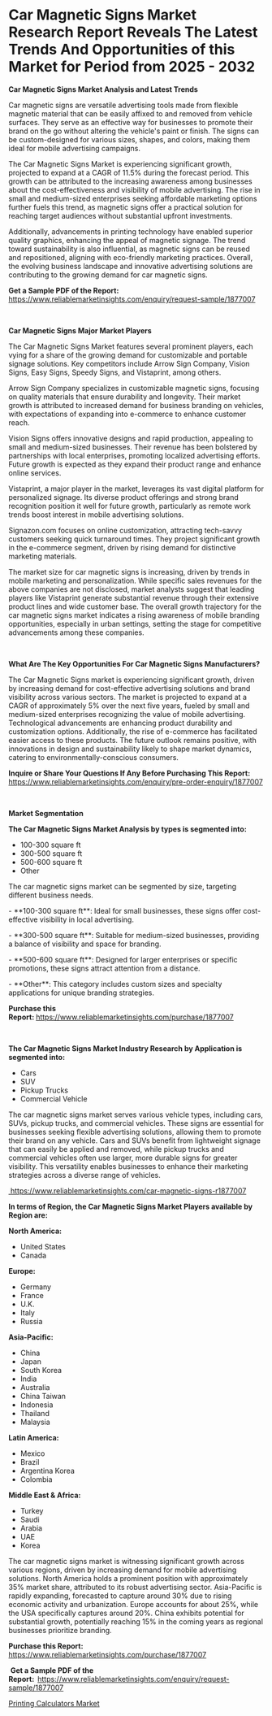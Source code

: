 <p><h1>Car Magnetic Signs Market Research Report Reveals The Latest Trends And Opportunities of this Market for Period from 2025 - 2032</h1></p><p><strong>Car Magnetic Signs Market Analysis and Latest Trends</strong></p>
<p><p>Car magnetic signs are versatile advertising tools made from flexible magnetic material that can be easily affixed to and removed from vehicle surfaces. They serve as an effective way for businesses to promote their brand on the go without altering the vehicle's paint or finish. The signs can be custom-designed for various sizes, shapes, and colors, making them ideal for mobile advertising campaigns.</p><p>The Car Magnetic Signs Market is experiencing significant growth, projected to expand at a CAGR of 11.5% during the forecast period. This growth can be attributed to the increasing awareness among businesses about the cost-effectiveness and visibility of mobile advertising. The rise in small and medium-sized enterprises seeking affordable marketing options further fuels this trend, as magnetic signs offer a practical solution for reaching target audiences without substantial upfront investments.</p><p>Additionally, advancements in printing technology have enabled superior quality graphics, enhancing the appeal of magnetic signage. The trend toward sustainability is also influential, as magnetic signs can be reused and repositioned, aligning with eco-friendly marketing practices. Overall, the evolving business landscape and innovative advertising solutions are contributing to the growing demand for car magnetic signs.</p></p>
<p><strong>Get a Sample PDF of the Report:&nbsp;</strong> <a href="https://www.reliablemarketinsights.com/enquiry/request-sample/1877007?utm_campaign=1937&utm_medium=2&utm_source=Github&utm_content=ia&utm_term=04042025&utm_id=car-magnetic-signs">https://www.reliablemarketinsights.com/enquiry/request-sample/1877007</a></p>
<p>&nbsp;</p>
<p><strong>Car Magnetic Signs Major Market Players</strong></p>
<p><p>The Car Magnetic Signs Market features several prominent players, each vying for a share of the growing demand for customizable and portable signage solutions. Key competitors include Arrow Sign Company, Vision Signs, Easy Signs, Speedy Signs, and Vistaprint, among others. </p><p>Arrow Sign Company specializes in customizable magnetic signs, focusing on quality materials that ensure durability and longevity. Their market growth is attributed to increased demand for business branding on vehicles, with expectations of expanding into e-commerce to enhance customer reach.</p><p>Vision Signs offers innovative designs and rapid production, appealing to small and medium-sized businesses. Their revenue has been bolstered by partnerships with local enterprises, promoting localized advertising efforts. Future growth is expected as they expand their product range and enhance online services.</p><p>Vistaprint, a major player in the market, leverages its vast digital platform for personalized signage. Its diverse product offerings and strong brand recognition position it well for future growth, particularly as remote work trends boost interest in mobile advertising solutions.</p><p>Signazon.com focuses on online customization, attracting tech-savvy customers seeking quick turnaround times. They project significant growth in the e-commerce segment, driven by rising demand for distinctive marketing materials.</p><p>The market size for car magnetic signs is increasing, driven by trends in mobile marketing and personalization. While specific sales revenues for the above companies are not disclosed, market analysts suggest that leading players like Vistaprint generate substantial revenue through their extensive product lines and wide customer base. The overall growth trajectory for the car magnetic signs market indicates a rising awareness of mobile branding opportunities, especially in urban settings, setting the stage for competitive advancements among these companies.</p></p>
<p>&nbsp;</p>
<p><strong>What Are The Key Opportunities For Car Magnetic Signs Manufacturers?</strong></p>
<p><p>The Car Magnetic Signs market is experiencing significant growth, driven by increasing demand for cost-effective advertising solutions and brand visibility across various sectors. The market is projected to expand at a CAGR of approximately 5% over the next five years, fueled by small and medium-sized enterprises recognizing the value of mobile advertising. Technological advancements are enhancing product durability and customization options. Additionally, the rise of e-commerce has facilitated easier access to these products. The future outlook remains positive, with innovations in design and sustainability likely to shape market dynamics, catering to environmentally-conscious consumers.</p></p>
<p><strong>Inquire or Share Your Questions If Any Before Purchasing This Report:</strong> <a href="https://www.reliablemarketinsights.com/enquiry/pre-order-enquiry/1877007?utm_campaign=1937&utm_medium=2&utm_source=Github&utm_content=ia&utm_term=04042025&utm_id=car-magnetic-signs">https://www.reliablemarketinsights.com/enquiry/pre-order-enquiry/1877007</a></p>
<p>&nbsp;</p>
<p><strong>Market Segmentation</strong></p>
<p><strong>The Car Magnetic Signs Market Analysis by types is segmented into:</strong></p>
<p><ul><li>100-300 square ft</li><li>300-500 square ft</li><li>500-600 square ft</li><li>Other</li></ul></p>
<p><p>The car magnetic signs market can be segmented by size, targeting different business needs. </p><p>- **100-300 square ft**: Ideal for small businesses, these signs offer cost-effective visibility in local advertising. </p><p>- **300-500 square ft**: Suitable for medium-sized businesses, providing a balance of visibility and space for branding. </p><p>- **500-600 square ft**: Designed for larger enterprises or specific promotions, these signs attract attention from a distance. </p><p>- **Other**: This category includes custom sizes and specialty applications for unique branding strategies.</p></p>
<p><strong>Purchase this Report:&nbsp;</strong><a href="https://www.reliablemarketinsights.com/purchase/1877007?utm_campaign=1937&utm_medium=2&utm_source=Github&utm_content=ia&utm_term=04042025&utm_id=car-magnetic-signs">https://www.reliablemarketinsights.com/purchase/1877007</a></p>
<p>&nbsp;</p>
<p><strong>The Car Magnetic Signs Market Industry Research by Application is segmented into:</strong></p>
<p><ul><li>Cars</li><li>SUV</li><li>Pickup Trucks</li><li>Commercial Vehicle</li></ul></p>
<p><p>The car magnetic signs market serves various vehicle types, including cars, SUVs, pickup trucks, and commercial vehicles. These signs are essential for businesses seeking flexible advertising solutions, allowing them to promote their brand on any vehicle. Cars and SUVs benefit from lightweight signage that can easily be applied and removed, while pickup trucks and commercial vehicles often use larger, more durable signs for greater visibility. This versatility enables businesses to enhance their marketing strategies across a diverse range of vehicles.</p></p>
<p><a href="https://www.reliablemarketinsights.com/car-magnetic-signs-r1877007?utm_campaign=1937&utm_medium=2&utm_source=Github&utm_content=ia&utm_term=04042025&utm_id=car-magnetic-signs">&nbsp;https://www.reliablemarketinsights.com/car-magnetic-signs-r1877007</a></p>
<p><strong>In terms of Region, the Car Magnetic Signs Market Players available by Region are:</strong></p>
<p>
    <p> <strong> North America: </strong>
        <ul>
            <li>United States</li>
            <li>Canada</li>
        </ul>
        </p> 
    <p> <strong> Europe: </strong>
        <ul>
            <li>Germany</li>
            <li>France</li>
            <li>U.K.</li>
            <li>Italy</li>
            <li>Russia</li>
        </ul>
        </p> 
    <p> <strong> Asia-Pacific: </strong>
        <ul>
            <li>China</li>
            <li>Japan</li>
            <li>South Korea</li>
            <li>India</li>
            <li>Australia</li>
            <li>China Taiwan</li>
            <li>Indonesia</li>
            <li>Thailand</li>
            <li>Malaysia</li>
        </ul>
        </p> 
    <p> <strong> Latin America: </strong>
        <ul>
            <li>Mexico</li>
            <li>Brazil</li>
            <li>Argentina Korea</li>
            <li>Colombia</li>
        </ul>
        </p> 
    <p> <strong> Middle East & Africa: </strong>
        <ul>
            <li>Turkey</li>
            <li>Saudi</li>
            <li>Arabia</li>
            <li>UAE</li>
            <li>Korea</li>
        </ul>
    </p>
    </p>
<p><p>The car magnetic signs market is witnessing significant growth across various regions, driven by increasing demand for mobile advertising solutions. North America holds a prominent position with approximately 35% market share, attributed to its robust advertising sector. Asia-Pacific is rapidly expanding, forecasted to capture around 30% due to rising economic activity and urbanization. Europe accounts for about 25%, while the USA specifically captures around 20%. China exhibits potential for substantial growth, potentially reaching 15% in the coming years as regional businesses prioritize branding.</p></p>
<p><strong>Purchase this Report: </strong><a href="https://www.reliablemarketinsights.com/purchase/1877007?utm_campaign=1937&utm_medium=2&utm_source=Github&utm_content=ia&utm_term=04042025&utm_id=car-magnetic-signs">https://www.reliablemarketinsights.com/purchase/1877007</a></p>
<p>&nbsp;<strong>Get a Sample PDF of the Report:&nbsp;&nbsp;</strong><a href="https://www.reliablemarketinsights.com/enquiry/request-sample/1877007?utm_campaign=1937&utm_medium=2&utm_source=Github&utm_content=ia&utm_term=04042025&utm_id=car-magnetic-signs">https://www.reliablemarketinsights.com/enquiry/request-sample/1877007</a></p>
<p><strong></strong></p>
<p><p><a href="https://github.com/bmorecock/Market-Research-Report-List-6/blob/main/printing-calculators-market.md?utm_campaign=1937&utm_medium=2&utm_source=Github&utm_content=ia&utm_term=04042025&utm_id=car-magnetic-signs">Printing Calculators Market</a></p></p>